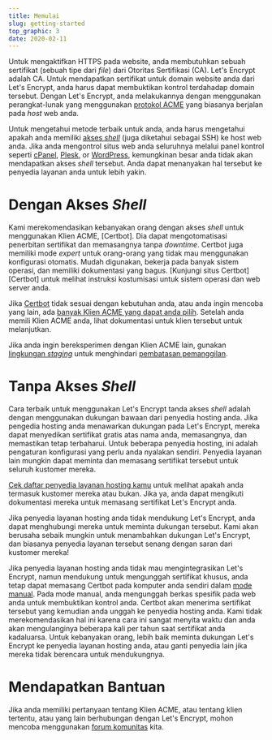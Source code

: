 ```yaml
---
title: Memulai
slug: getting-started
top_graphic: 3
date: 2020-02-11
---
```


Untuk mengaktifkan HTTPS pada website, anda membutuhkan sebuah sertifikat (sebuah tipe dari *file*) dari Otoritas Sertifikasi (CA). Let's Encrypt adalah CA. Untuk mendapatkan sertifikat untuk domain website anda dari Let's Encrypt, anda harus dapat membuktikan kontrol terdahadap domain tersebut. Dengan Let's Encrypt, anda melakukannya dengan menggunakan perangkat-lunak yang menggunakan [protokol ACME](https://tools.ietf.org/html/rfc8555) yang biasanya berjalan pada *host* web anda.

Untuk mengetahui metode terbaik untuk anda, anda harus mengetahui apakah anda memiliki [akses *shell*](https://en.wikipedia.org/wiki/Shell_account) (juga diketahui sebagai SSH) ke host web anda. Jika anda mengontrol situs web anda seluruhnya melalui panel kontrol seperti [cPanel](https://cpanel.net/), [Plesk](https://www.plesk.com/), or [WordPress](https://wordpress.org/), kemungkinan besar anda tidak akan mendapatkan akses *shell* tersebut. Anda dapat menanyakan hal tersebut ke penyedia layanan anda untuk lebih yakin.

# Dengan Akses *Shell*

Kami merekomendasikan kebanyakan orang dengan akses *shell* untuk menggunakan Klien ACME, [Certbot]. Dia dapat mengotomatisasi penerbitan sertifikat dan memasangnya tanpa *downtime*. Certbot juga memiliki mode *expert* untuk orang-orang yang tidak mau menggunakan konfigurasi otomatis. Mudah digunakan, bekerja pada banyak sistem operasi, dan memiliki dokumentasi yang bagus. [Kunjungi situs Certbot][Certbot] untuk melihat instruksi kostumisasi untuk sistem operasi dan web server anda.

Jika [Certbot](https://certbot.eff.org/ "Certbot") tidak sesuai dengan kebutuhan anda, atau anda ingin mencoba yang lain, ada [banyak Klien ACME yang dapat anda pilih](/docs/client-options).  Setelah anda memili Klien ACME anda, lihat dokumentasi untuk klien tersebut untuk melanjutkan.

Jika anda ingin bereksperimen dengan Klien ACME lain, gunakan [lingkungan *staging*](/docs/staging-environment) untuk menghindari [pembatasan pemanggilan](/docs/rate-limits).

# Tanpa Akses *Shell*

Cara terbaik untuk menggunakan Let's Encrypt tanda akses *shell* adalah dengan menggunakan dukungan bawaan dari penyedia hosting anda. Jika pengedia hosting anda menawarkan dukungan pada Let's Encrypt, mereka dapat menyedikan sertifikat gratis atas nama anda, memasangnya, dan memastikan tetap terbaharui. Untuk beberapa penyedia hosting, ini adalah pengaturan konfigurasi yang perlu anda nyalakan sendiri. Penyedia layanan lain mungkin dapat meminta dan memasang sertifikat tersebut untuk seluruh kustomer mereka.

[Cek daftar penyedia layanan hosting kamu](https://community.letsencrypt.org/t/web-hosting-who-support-lets-encrypt/6920) untuk melihat apakah anda termasuk kustomer mereka atau bukan. Jika ya, anda dapat mengikuti dokumentasi mereka untuk memasang sertifikat Let's Encrypt anda.

Jika penyedia layanan hosting anda tidak mendukung Let's Encrypt, anda dapat menghubungi mereka untuk meminta dukungan tersebut. Kami akan berusaha sebaik mungkin untuk menambahkan dukungan Let's Encrypt, dan biasanya penyedia layanan tersebut senang dengan saran dari kustomer mereka!

Jika penyedia layanan hosting anda tidak mau mengintegrasikan Let's Encrypt, namun mendukung untuk mengunggah sertifikat khusus, anda tetap dapat memasang Certbot pada komputer anda sendiri dalam [mode manual](https://certbot.eff.org/docs/using.html#manual). Pada mode manual, anda mengunggah berkas spesifik pada web anda untuk membuktikan kontrol anda. Certbot akan menerima sertifikat tersebut yang kemudian anda unggah ke penyedia hosting anda. Kami tidak merekomendasikan hal ini karena cara ini sangat menyita waktu dan anda akan mengulanginya beberapa kali per tahun saat sertifikat anda kadaluarsa. Untuk kebanyakan orang, lebih baik meminta dukungan Let's Encrypt ke penyedia layanan hosting anda, atau ganti penyedia lain jika mereka tidak berencara untuk mendukungnya.

# Mendapatkan Bantuan

Jika anda memiliki pertanyaan tentang Klien ACME, atau tentang klien tertentu, atau yang lain berhubungan dengan Let's Encrypt, mohon mencoba menggunakan [forum komunitas](https://community.letsencrypt.org/) kita.
